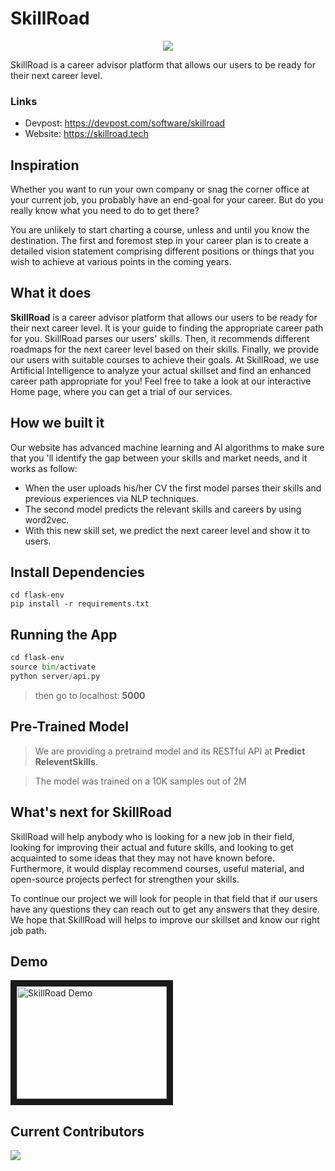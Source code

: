 # SkillRoad

<p align="center">
    <img src="https://raw.githubusercontent.com/MoAmrYehia/SkillRoad/master/gallery.jpeg">
</p>

SkillRoad is a career advisor platform that allows our users to be ready for their next career level.

### Links
- Devpost: https://devpost.com/software/skillroad
- Website: https://skillroad.tech

## Inspiration
Whether you want to run your own company or snag the corner office at your current job, you probably have an end-goal for your career. But do you really know what you need to do to get there?  

You are unlikely to start charting a course, unless and until you know the destination. The first and foremost step in your career plan is to create a detailed vision statement comprising different positions or things that you wish to achieve at various points in the coming years.

## What it does

**SkillRoad** is a career advisor platform that allows our users to be ready for their next career level. It is your guide to finding the appropriate career path for you. SkillRoad parses our users' skills. Then, it recommends different roadmaps for the next career level based on their skills. Finally, we provide our users with suitable courses to achieve their goals. At SkillRoad, we use Artificial Intelligence to analyze your actual skillset and find an enhanced career path appropriate for you! Feel free to take a look at our interactive Home page, where you can get a trial of our services.

## How we built it
Our website has advanced machine learning and AI algorithms to make sure that you 'll identify the gap between your skills and market needs, and it works as follow: 

* When the user uploads his/her CV the first model parses their skills and previous experiences via NLP techniques.
* The second model predicts the relevant skills and careers by using word2vec.
* With this new skill set, we predict the next career level and show it to users.

## Install Dependencies 

```
cd flask-env
pip install -r requirements.txt
```

## Running the App 

```python
cd flask-env
source bin/activate
python server/api.py
```
> then go to localhost: **5000**

## Pre-Trained Model
> We are providing a pretraind model and its RESTful API at **Predict ReleventSkills**. 

> The model was trained on a 10K samples out of 2M

## What's next for SkillRoad

SkillRoad will help anybody who is looking for a new job in their field, looking for improving their actual and future skills, and looking to get acquainted to some ideas that they may not have known before. Furthermore, it would display recommend courses, useful material, and open-source projects perfect for strengthen your skills.

To continue our project we will look for people in that field that if our users have any questions they can reach out to get any answers that they desire. We hope that SkillRoad will helps to improve our skillset and know our right job path.

## Demo
<a href="https://www.youtube.com/watch?v=tN_vtr8fDaQ&feature=emb_title" target="_blank"><img src="http://i3.ytimg.com/vi/tN_vtr8fDaQ/maxresdefault.jpg" 
alt="SkillRoad Demo" width="240" height="180" border="10" /></a>

## Current Contributors
<a href="https://github.com/MoAmrYehia/SkillRoad/graphs/contributors">
  <img src="https://contributors-img.web.app/image?repo=MoAmrYehia/SkillRoad" />
</a>
